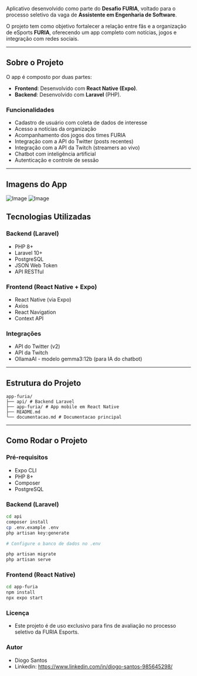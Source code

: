 
Aplicativo desenvolvido como parte do **Desafio FURIA**, voltado para o processo seletivo da vaga de **Assistente em Engenharia de Software**.

O projeto tem como objetivo fortalecer a relação entre fãs e a organização de eSports **FURIA**, oferecendo um app completo com notícias, jogos e integração com redes sociais.

---

## Sobre o Projeto

O app é composto por duas partes:

- **Frontend**: Desenvolvido com **React Native (Expo)**.
- **Backend**: Desenvolvido com **Laravel** (PHP).

### Funcionalidades

- Cadastro de usuário com coleta de dados de interesse
- Acesso a notícias da organização
-  Acompanhamento dos jogos dos times FURIA
-  Integração com a API do Twitter (posts recentes)
-  Integração com a API da Twitch (streamers ao vivo)
-  Chatbot com inteligência artificial
-  Autenticação e controle de sessão

---

##  Imagens do App

![Image](https://github.com/user-attachments/assets/013c890b-d7d8-47df-932d-46972d608915)
![Image](https://github.com/user-attachments/assets/7dea975f-414d-49c5-9496-6c0597378f08)


##  Tecnologias Utilizadas

###  Backend (Laravel)

- PHP 8+
- Laravel 10+
- PostgreSQL
- JSON Web Token
- API RESTful

###  Frontend (React Native + Expo)

- React Native (via Expo)
- Axios
- React Navigation
- Context API

###  Integrações

- API do Twitter (v2)
- API da Twitch
- OllamaAI - modelo gemma3:12b (para IA do chatbot)

---

##  Estrutura do Projeto

```
app-furia/
├── api/ # Backend Laravel
├── app-furia/ # App mobile em React Native
├── README.md
└── documentacao.md # Documentacao principal
```

---

##  Como Rodar o Projeto

###  Pré-requisitos

- Expo CLI
- PHP 8+
- Composer
- PostgreSQL

###  Backend (Laravel)

```bash
cd api
composer install
cp .env.example .env
php artisan key:generate

# Configure o banco de dados no .env

php artisan migrate
php artisan serve
```

### Frontend (React Native)

```bash
cd app-furia
npm install
npx expo start
```

### Licença
- Este projeto é de uso exclusivo para fins de avaliação no processo seletivo da FURIA Esports.

### Autor
- Diogo Santos
- Linkedin: https://www.linkedin.com/in/diogo-santos-985645298/
